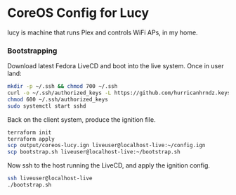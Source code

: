 # CoreOS Config for Lucy

lucy is machine that runs Plex and controls WiFi APs, in my home.

### Bootstrapping

Download latest Fedora LiveCD and boot into the live system. Once in user land:

```sh
mkdir -p ~/.ssh && chmod 700 ~/.ssh
curl -o ~/.ssh/authorized_keys -L https://github.com/hurricanhrndz.keys
chmod 600 ~/.ssh/authorized_keys
sudo systemctl start sshd
```

Back on the client system, produce the ignition file.

```sh
terraform init
terraform apply
scp output/coreos-lucy.ign liveuser@localhost-live:~/config.ign
scp bootstrap.sh liveuser@localhost-live:~/bootstrap.sh
```

Now ssh to the host running the LiveCD, and apply the ignition config.

```sh
ssh liveuser@localhost-live
./bootstrap.sh
```
